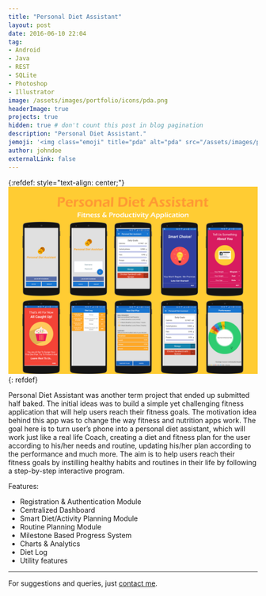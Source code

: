 ```yaml
---
title: "Personal Diet Assistant"
layout: post
date: 2016-06-10 22:04
tag: 
- Android
- Java
- REST
- SQLite
- Photoshop
- Illustrator
image: /assets/images/portfolio/icons/pda.png
headerImage: true
projects: true
hidden: true # don't count this post in blog pagination
description: "Personal Diet Assistant."
jemoji: '<img class="emoji" title="pda" alt="pda" src="/assets/images/portfolio/icons/pda.png" height="20" width="20" align="absmiddle">'
author: johndoe
externalLink: false
---
```


{:refdef: style="text-align: center;"}
![Screenshot](/assets/images/portfolio/pda.png)
{: refdef}

Personal Diet Assistant was another term project that ended up submitted half baked. The initial ideas was to build a simple yet challenging fitness application that will help users reach their fitness goals. The motivation idea behind this app was to change the way fitness and nutrition apps work. The goal here is to turn user’s phone into a personal diet assistant, which will work just like a real life Coach, creating a diet and fitness plan for the user according to his/her needs and routine, updating his/her plan according to the performance and much more. The aim is to help users reach their fitness goals by instilling healthy habits and routines in their life by following a step-by-step interactive program. 

Features: 
- Registration & Authentication Module 
- Centralized Dashboard 
- Smart Diet/Activity Planning Module 
- Routine Planning Module 
- Milestone Based Progress System 
- Charts & Analytics 
- Diet Log 
- Utility features

---

For suggestions and queries, just [contact me](http://linkedin.com/in/xuhaibahmad).
